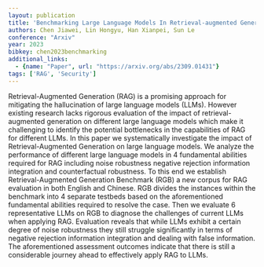 ```yaml
---
layout: publication
title: 'Benchmarking Large Language Models In Retrieval-augmented Generation'
authors: Chen Jiawei, Lin Hongyu, Han Xianpei, Sun Le
conference: "Arxiv"
year: 2023
bibkey: chen2023benchmarking
additional_links:
  - {name: "Paper", url: "https://arxiv.org/abs/2309.01431"}
tags: ['RAG', 'Security']
---
```

Retrieval-Augmented Generation (RAG) is a promising approach for mitigating the hallucination of large language models (LLMs). However existing research lacks rigorous evaluation of the impact of retrieval-augmented generation on different large language models which make it challenging to identify the potential bottlenecks in the capabilities of RAG for different LLMs. In this paper we systematically investigate the impact of Retrieval-Augmented Generation on large language models. We analyze the performance of different large language models in 4 fundamental abilities required for RAG including noise robustness negative rejection information integration and counterfactual robustness. To this end we establish Retrieval-Augmented Generation Benchmark (RGB) a new corpus for RAG evaluation in both English and Chinese. RGB divides the instances within the benchmark into 4 separate testbeds based on the aforementioned fundamental abilities required to resolve the case. Then we evaluate 6 representative LLMs on RGB to diagnose the challenges of current LLMs when applying RAG. Evaluation reveals that while LLMs exhibit a certain degree of noise robustness they still struggle significantly in terms of negative rejection information integration and dealing with false information. The aforementioned assessment outcomes indicate that there is still a considerable journey ahead to effectively apply RAG to LLMs.
